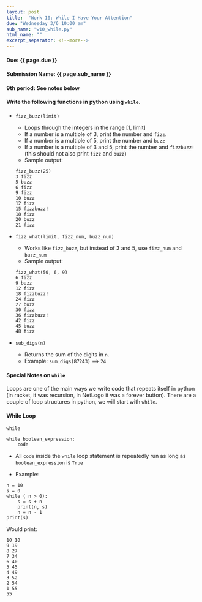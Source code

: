 ```yaml
---
layout: post
title:  "Work 10: While I Have Your Attention"
due: "Wednesday 3/6 10:00 am"
sub_name: "w10_while.py"
html_name: ""
excerpt_separator: <!--more-->
---
```


#### Due: {{ page.due }}
#### Submission Name: {{ page.sub_name }}

#### 9th period: See notes below

#### Write the following functions in python using `while`.
- `fizz_buzz(limit)`
  - Loops through the integers in the range \[1, limit\]
  - If a number is a multiple of 3, print the number and `fizz`.
  - If a number is a multiple of 5, print the number and `buzz`
  - If a number is a multiple of 3 and 5, print the number and `fizzbuzz!` (this should not also print `fizz` and `buzz`)
  - Sample output:
  ```
  fizz_buzz(25)
  3 fizz
  5 buzz
  6 fizz
  9 fizz
  10 buzz
  12 fizz
  15 fizzbuzz!
  18 fizz
  20 buzz
  21 fizz
  ```

- `fizz_what(limit, fizz_num, buzz_num)`
  - Works like `fizz_buzz`, but instead of 3 and 5, use `fizz_num` and `buzz_num`
  - Sample output:
  ```
  fizz_what(50, 6, 9)
  6 fizz
  9 buzz
  12 fizz
  18 fizzbuzz!
  24 fizz
  27 buzz
  30 fizz
  36 fizzbuzz!
  42 fizz
  45 buzz
  48 fizz
  ```

- `sub_digs(n)`
  - Returns the sum of the digits in `n`.
  - Example: `sum_digs(87243)` ==> `24`

#### Special Notes on `while`
Loops are one of the main ways we write code that repeats itself in python (in racket, it was recursion, in NetLogo it was a forever button). There are a couple of loop structures in python, we will start with `while`.

#### While Loop
`while`
  ```
  while boolean_expression:
      code
  ```
- All `code` inside the `while` loop statement is repeatedly run as long as `boolean_expression` is `True`

- Example:
```
n = 10
s = 0
while ( n > 0):
    s = s + n
    print(n, s)
    n = n - 1
print(s)
```
Would print:
```
10 10
9 19
8 27
7 34
6 40
5 45
4 49
3 52
2 54
1 55
55
```
